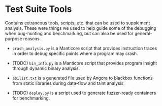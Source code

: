 # Test Suite Tools

Contains extraneous tools, scripts, etc. that can be used to supplement analysis. These were things we used to help guide some of the debugging when bug-hunting and benchmarking, but can also be used for general-purpose reasons.


* `crash_analysis.py` is a Manticore script that provides instruction traces in order to debug specific points where a program may crash.

* (TODO) `bin_info.py` is a Manticore script that provides program insight through dynamic binary analysis.

* `abilist.txt` is a generated file used by Angora to blackbox functions from static libraries during data-flow and taint analysis.

* (TODO) `deploy.py` is a script used to generate fuzzer-ready containers for benchmarking.

